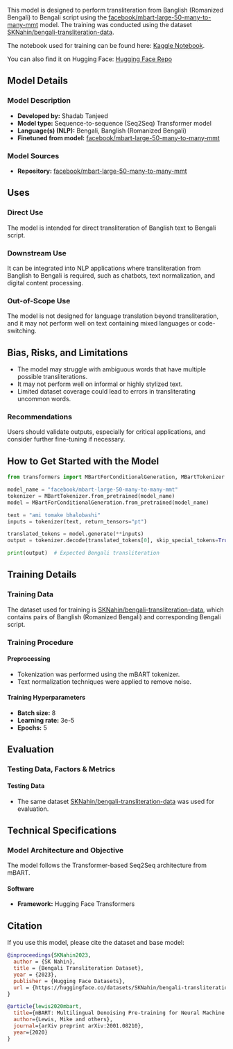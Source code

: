 This model is designed to perform transliteration from Banglish (Romanized Bengali) to Bengali script using the [facebook/mbart-large-50-many-to-many-mmt](https://huggingface.co/facebook/mbart-large-50-many-to-many-mmt) model. The training was conducted using the dataset [SKNahin/bengali-transliteration-data](https://huggingface.co/datasets/SKNahin/bengali-transliteration-data).

The notebook used for training can be found here: [Kaggle Notebook](https://www.kaggle.com/code/shadabtanjeed/mbart-banglish-to-bengali-transliteration).

You can also find it on Hugging Face: [Hugging Face Repo](https://huggingface.co/shadabtanjeed/mbart-banglish-to-bengali-transliteration)

## Model Details

### Model Description

- **Developed by:** Shadab Tanjeed
- **Model type:** Sequence-to-sequence (Seq2Seq) Transformer model
- **Language(s) (NLP):** Bengali, Banglish (Romanized Bengali)
- **Finetuned from model:** [facebook/mbart-large-50-many-to-many-mmt](https://huggingface.co/facebook/mbart-large-50-many-to-many-mmt)

### Model Sources

- **Repository:** [facebook/mbart-large-50-many-to-many-mmt](https://huggingface.co/facebook/mbart-large-50-many-to-many-mmt)

## Uses

### Direct Use

The model is intended for direct transliteration of Banglish text to Bengali script.

### Downstream Use

It can be integrated into NLP applications where transliteration from Banglish to Bengali is required, such as chatbots, text normalization, and digital content processing.

### Out-of-Scope Use

The model is not designed for language translation beyond transliteration, and it may not perform well on text containing mixed languages or code-switching.

## Bias, Risks, and Limitations

- The model may struggle with ambiguous words that have multiple possible transliterations.
- It may not perform well on informal or highly stylized text.
- Limited dataset coverage could lead to errors in transliterating uncommon words.

### Recommendations

Users should validate outputs, especially for critical applications, and consider further fine-tuning if necessary.

## How to Get Started with the Model

```python
from transformers import MBartForConditionalGeneration, MBartTokenizer

model_name = "facebook/mbart-large-50-many-to-many-mmt"
tokenizer = MBartTokenizer.from_pretrained(model_name)
model = MBartForConditionalGeneration.from_pretrained(model_name)

text = "ami tomake bhalobashi"
inputs = tokenizer(text, return_tensors="pt")

translated_tokens = model.generate(**inputs)
output = tokenizer.decode(translated_tokens[0], skip_special_tokens=True)

print(output)  # Expected Bengali transliteration

```

## Training Details

### Training Data

The dataset used for training is [SKNahin/bengali-transliteration-data](https://huggingface.co/datasets/SKNahin/bengali-transliteration-data), which contains pairs of Banglish (Romanized Bengali) and corresponding Bengali script.

### Training Procedure

#### Preprocessing

- Tokenization was performed using the mBART tokenizer.
- Text normalization techniques were applied to remove noise.

#### Training Hyperparameters

- **Batch size:** 8
- **Learning rate:** 3e-5
- **Epochs:** 5

## Evaluation

### Testing Data, Factors & Metrics

#### Testing Data

- The same dataset [SKNahin/bengali-transliteration-data](https://huggingface.co/datasets/SKNahin/bengali-transliteration-data) was used for evaluation.

## Technical Specifications

### Model Architecture and Objective

The model follows the Transformer-based Seq2Seq architecture from mBART.

#### Software

- **Framework:** Hugging Face Transformers

## Citation

If you use this model, please cite the dataset and base model:

```bibtex
@inproceedings{SKNahin2023,
  author = {SK Nahin},
  title = {Bengali Transliteration Dataset},
  year = {2023},
  publisher = {Hugging Face Datasets},
  url = {https://huggingface.co/datasets/SKNahin/bengali-transliteration-data}
}

@article{lewis2020mbart,
  title={mBART: Multilingual Denoising Pre-training for Neural Machine Translation},
  author={Lewis, Mike and others},
  journal={arXiv preprint arXiv:2001.08210},
  year={2020}
}
```
